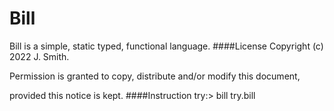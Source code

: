 # Bill
Bill is a simple, static typed, functional language.
####License
Copyright (c)  2022  J. Smith.

Permission is granted to copy, distribute and/or modify this document, 

provided this notice is kept.
####Instruction
try:> 
bill try.bill
